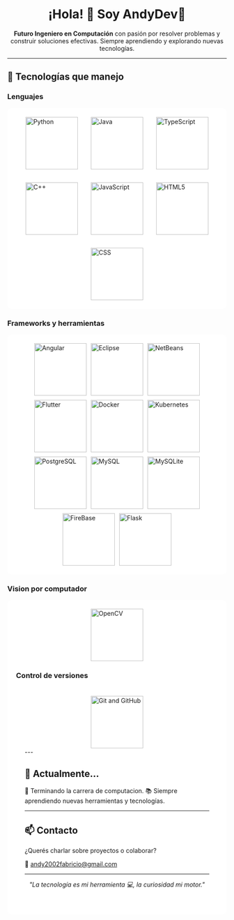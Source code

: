 <h1 align="center">¡Hola! 👋 Soy AndyDev🐼</h1>

<p align="center">
  <b>Futuro Ingeniero en Computación</b> con pasión por resolver problemas y construir soluciones efectivas. Siempre aprendiendo y explorando nuevas tecnologías.
</p>

---

## 🚀 Tecnologías que manejo

### Lenguajes
<div style="background-color: white; padding: 20px; border-radius: 10px;">
  <div style="display: flex; gap: 30px; justify-content: center; flex-wrap: wrap;">
    <img src="https://encrypted-tbn0.gstatic.com/images?q=tbn:ANd9GcSG7cdzSCetx-lHYB2xT1sFoy2wwYbZ_21_ug&s" alt="Python" height="120">
    <img src="https://encrypted-tbn0.gstatic.com/images?q=tbn:ANd9GcReLb6hLk5P0qkPAv4gruk0sshrS_V45qHxIQ&s" alt="Java" height="120">
    <img src="https://encrypted-tbn0.gstatic.com/images?q=tbn:ANd9GcT0kF8p2wjezRjaqQEYe3VJM5HBR6Z1Vw47kw&s" alt="TypeScript" height="120">
    <img src="https://encrypted-tbn0.gstatic.com/images?q=tbn:ANd9GcQJxI-CPJeMM6OzwxHe2ZzIHg2qX1P-JTMRFw&s" alt="C++" height="120">
    <img src="https://encrypted-tbn0.gstatic.com/images?q=tbn:ANd9GcTwPSffhqBDKP-Li3YfZGFXbglfITyC1mHGBA&s" alt="JavaScript" height="120">
    <img src="https://encrypted-tbn0.gstatic.com/images?q=tbn:ANd9GcT8WTFVfqxGIOhYIukZzENY1b6AG18Ius8cZw&s" alt="HTML5" height="120">
    <img src="https://encrypted-tbn0.gstatic.com/images?q=tbn:ANd9GcRoW-PbNnnL4rSdys2ReJ1UFMg4bmZB7jTF7w&s" alt="CSS" height="120">
  </div>
</div>

### Frameworks y herramientas
<div style="background-color: white; padding: 20px; border-radius: 10px;">
  <div style="display: flex; gap: 10px; justify-content: center; flex-wrap: wrap;">
    <img src="https://miro.medium.com/v2/resize:fit:1200/1*lhfGTouqSQ-fx7PRXaFI-Q.png" alt="Angular" height="120">
    <img src="https://external-preview.redd.it/10-eclipse-plugins-for-java-and-spring-boot-development-v0-IpnwCn6fhlCch4tu4ac3rawrU_jFB9ybZUzMLJH0kMg.jpg?auto=webp&s=e6f42e482d8505e113a9434991f47deb4c4afcfa" alt="Eclipse" height="120">
    <img src="https://allpcworld.com/wp-content/uploads/2020/06/Download-NetBeans-IDE-2020.png" alt="NetBeans" height="120">
    <img src="https://encrypted-tbn0.gstatic.com/images?q=tbn:ANd9GcQRJGIF0jAytGunpp_OwBBCB581Q5HMqZozQjD-tfAKMh08FEuMzrgtsQfnsA59Td1lLJI&usqp=CAU" alt="Flutter" height="120">
    <img src="https://encrypted-tbn0.gstatic.com/images?q=tbn:ANd9GcSJl4fp0SkQbTPU5ZxVl6AKWYuKCwM0gIhNtQ&s" alt="Docker" height="120">
    <img src="https://encrypted-tbn0.gstatic.com/images?q=tbn:ANd9GcSA6W30tHWh7GXGaN7cA2dZc5xXQXy_kJTxpU5bbtu5-JTYmFyu2Iftvfx_cVjaHBVdKr0&usqp=CAU" alt="Kubernetes" height="120">
    <img src="https://encrypted-tbn0.gstatic.com/images?q=tbn:ANd9GcSsC9Zl9jYsLYXA9lhxDCiJD0Y_PQakXzpzMA&s" alt="PostgreSQL" height="120">
    <img src="https://encrypted-tbn0.gstatic.com/images?q=tbn:ANd9GcTbnJCqhnWKsG-g5aYx6if1WdboQ79mIMEs7A&s" alt="MySQL" height="120">
    <img src="https://encrypted-tbn0.gstatic.com/images?q=tbn:ANd9GcTId0KVUlHuJrinDlC22yC7s5c0XmlyVS0qxPTDONyEOYLba3YJ3M1XEnSJQ_OhL-7GLZw&usqp=CAU" alt="MySQLite" height="120">
    <img src="https://encrypted-tbn0.gstatic.com/images?q=tbn:ANd9GcTuawUuQCcq6fD-KpdmL4QixUOyqQqdrVNIDg&s" alt="FireBase" height="120">
    <img src="https://encrypted-tbn0.gstatic.com/images?q=tbn:ANd9GcTQyKfwMbbWrVs8jD-QNEpn3eNmeW3xQ0eweVqMNgLhKF5-7tuCYyQ-dfg6WrRJ3KnCHak&usqp=CAU" alt="Flask" height="120">
  </div>
</div>

### Vision por computador
<div style="background-color: white; padding: 20px; border-radius: 10px;">
  <div style="display: flex; gap: 30px; justify-content: center; flex-wrap: wrap;">
    <img src="https://encrypted-tbn0.gstatic.com/images?q=tbn:ANd9GcRaHJBTIHGmZu8G21kpjYViC-DAY50LCSg01Q&s" alt="OpenCV" height="120">
  </div>

### Control de versiones
<div style="background-color: white; padding: 20px; border-radius: 10px;">
  <div style="display: flex; gap: 30px; justify-content: center; flex-wrap: wrap;">
    <img src="https://velog.velcdn.com/images/junyoungs7/post/4362d903-9a96-4a81-b0c4-0ae0c148e6ab/image.png" alt="Git and GitHub" height="120">
  </div>
---

## 💼 Actualmente...

🏁 Terminando la carrera de computacion.
📚 Siempre aprendiendo nuevas herramientas y tecnologías.

---

## 📫 Contacto

¿Querés charlar sobre proyectos o colaborar?

📧 andy2002fabricio@gmail.com  

---

<p align="center">
  <em>"La tecnología es mi herramienta 💻, la curiosidad mi motor."</em>
</p>

